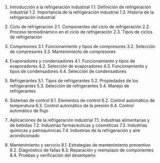 1. Introducción a la refrigeración industrial
    1.1. Definición de refrigeración industrial
    1.2. Importancia de la refrigeración industrial
    1.3. Historia de la refrigeración industrial

2. Ciclo de refrigeración
    2.1. Componentes del ciclo de refrigeración
    2.2. Proceso termodinámico en el ciclo de refrigeración
    2.3. Tipos de ciclos de refrigeración

3. Compresores
    3.1. Funcionamiento y tipos de compresores
    3.2. Selección de compresores
    3.3. Mantenimiento de compresores

4. Evaporadores y condensadores
    4.1. Funcionamiento y tipos de evaporadores
    4.2. Selección de evaporadores
    4.3. Funcionamiento y tipos de condensadores
    4.4. Selección de condensadores

5. Refrigerantes
    5.1. Tipos de refrigerantes
    5.2. Propiedades de los refrigerantes
    5.3. Selección de refrigerantes
    5.4. Manejo de refrigerantes

6. Sistemas de control
    6.1. Elementos de control
    6.2. Control automático de temperatura
    6.3. Control automático de la presión
    6.4. Control automático de flujo

7. Aplicaciones de la refrigeración industrial
    7.1. Industrias alimentarias y de bebidas
    7.2. Industrias farmacéuticas y cosméticas
    7.3. Industrias químicas y petroquímicas
    7.4. Industrias de la refrigeración y aire acondicionado

8. Mantenimiento y servicio
    8.1. Estrategias de mantenimiento preventivo
    8.2. Diagnóstico de fallas
    8.3. Reparación y reemplazo de componentes
    8.4. Pruebas y verificación del desempeño
